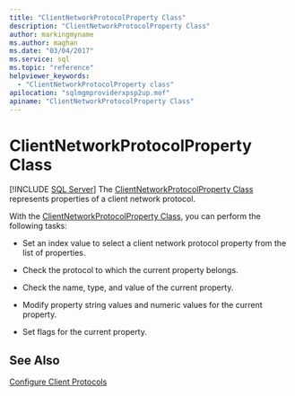 ```yaml
---
title: "ClientNetworkProtocolProperty Class"
description: "ClientNetworkProtocolProperty Class"
author: markingmyname
ms.author: maghan
ms.date: "03/04/2017"
ms.service: sql
ms.topic: "reference"
helpviewer_keywords:
  - "ClientNetworkProtocolProperty class"
apilocation: "sqlmgmproviderxpsp2up.mof"
apiname: "ClientNetworkProtocolProperty Class"
---
```

# ClientNetworkProtocolProperty Class
[!INCLUDE [SQL Server](../../../includes/applies-to-version/sqlserver.md)]
  The [ClientNetworkProtocolProperty Class](../../../relational-databases/wmi-provider-configuration-classes/clientnetworkprotocolproperty-class/clientnetworkprotocolproperty-class.md) represents properties of a client network protocol.  
  
 With the [ClientNetworkProtocolProperty Class](../../../relational-databases/wmi-provider-configuration-classes/clientnetworkprotocolproperty-class/clientnetworkprotocolproperty-class.md), you can perform the following tasks:  
  
-   Set an index value to select a client network protocol property from the list of properties.  
  
-   Check the protocol to which the current property belongs.  
  
-   Check the name, type, and value of the current property.  
  
-   Modify property string values and numeric values for the current property.  
  
-   Set flags for the current property.  
  
## See Also  
 [Configure Client Protocols](../../../database-engine/configure-windows/configure-client-protocols.md)  
  

